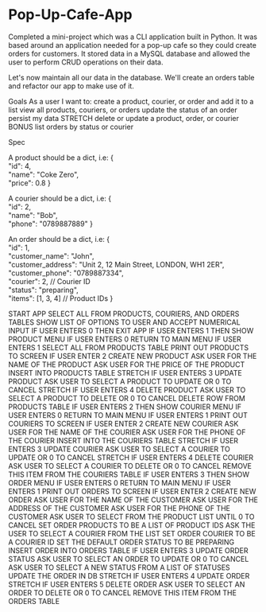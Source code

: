 # Pop-Up-Cafe-App
Completed a mini-project which was a CLI application built in Python.
It was based around an application needed for a pop-up cafe so they could create orders for customers. 
It stored data in a MySQL database and allowed the user to perform CRUD operations on their data.

Let's now maintain all our data in the database.
We'll create an orders table and refactor our app to make use of it.

Goals
As a user I want to:
create a product, courier, or order and add it to a list
view all products, couriers, or orders
update the status of an order
persist my data
STRETCH delete or update a product, order, or courier
BONUS list orders by status or courier


Spec

A product should be a dict, i.e:
{  
   "id": 4,  
   "name": "Coke Zero",  
   "price": 0.8
}

A courier should be a dict, i.e:
{  
   "id": 2,  
   "name": "Bob",  
   "phone": "0789887889"
}

An order should be a dict, i.e:
{  
   "id": 1,  
   "customer_name": "John",  
   "customer_address": "Unit 2, 12 Main Street, LONDON, WH1 2ER",  
   "customer_phone": "0789887334",  
   "courier": 2, // Courier ID  
   "status": "preparing",  
   "items": [1, 3, 4] // Product IDs
}

START APP
SELECT ALL FROM PRODUCTS, COURIERS, AND ORDERS TABLES
SHOW LIST OF OPTIONS TO USER AND ACCEPT NUMERICAL INPUT
IF USER ENTERS 0 THEN EXIT APP
IF USER ENTERS 1 THEN SHOW PRODUCT MENU
  IF USER ENTERS 0 RETURN TO MAIN MENU
  IF USER ENTERS 1 SELECT ALL FROM PRODUCTS TABLE
  PRINT OUT PRODUCTS TO SCREEN
  IF USER ENTER 2 CREATE NEW PRODUCT
  ASK USER FOR THE NAME OF THE PRODUCT
  ASK USER FOR THE PRICE OF THE PRODUCT
  INSERT INTO PRODUCTS TABLE
  STRETCH IF USER ENTERS 3 UPDATE PRODUCT
  ASK USER TO SELECT A PRODUCT TO UPDATE OR 0 TO CANCEL
  STRETCH IF USER ENTERS 4 DELETE PRODUCT
  ASK USER TO SELECT A PRODUCT TO DELETE OR 0 TO CANCEL
  DELETE ROW FROM PRODUCTS TABLE
IF USER ENTERS 2 THEN SHOW COURIER MENU
  IF USER ENTERS 0 RETURN TO MAIN MENU
  IF USER ENTERS 1 PRINT OUT COURIERS TO SCREEN
  IF USER ENTER 2 CREATE NEW COURIER
  ASK USER FOR THE NAME OF THE COURIER
  ASK USER FOR THE PHONE OF THE COURIER
  INSERT INTO THE COURIERS TABLE
  STRETCH IF USER ENTERS 3 UPDATE COURIER
  ASK USER TO SELECT A COURIER TO UPDATE OR 0 TO CANCEL
  STRETCH IF USER ENTERS 4 DELETE COURIER
  ASK USER TO SELECT A COURIER TO DELETE OR 0 TO CANCEL
  REMOVE THIS ITEM FROM THE COURIERS TABLE
 IF USER ENTERS 3 THEN SHOW ORDER MENU
  IF USER ENTERS 0 RETURN TO MAIN MENU
  IF USER ENTERS 1 PRINT OUT ORDERS TO SCREEN
  IF USER ENTER 2 CREATE NEW ORDER
  ASK USER FOR THE NAME OF THE CUSTOMER
  ASK USER FOR THE ADDRESS OF THE CUSTOMER
  ASK USER FOR THE PHONE OF THE CUSTOMER
  ASK USER TO SELECT FROM THE PRODUCT LIST UNTIL 0 TO CANCEL
  SET ORDER PRODUCTS TO BE A LIST OF PRODUCT IDS
  ASK THE USER TO SELECT A COURIER FROM THE LIST
  SET ORDER COURIER TO BE A COURIER ID
  SET THE DEFAULT ORDER STATUS TO BE PREPARING
  INSERT ORDER INTO ORDERS TABLE
  IF USER ENTERS 3 UPDATE ORDER STATUS
  ASK USER TO SELECT AN ORDER TO UPDATE OR 0 TO CANCEL
  ASK USER TO SELECT A NEW STATUS FROM A LIST OF STATUSES
  UPDATE THE ORDER IN DB
  STRETCH IF USER ENTERS 4 UPDATE ORDER
  STRETCH IF USER ENTERS 5 DELETE ORDER
  ASK USER TO SELECT AN ORDER TO DELETE OR 0 TO CANCEL
  REMOVE THIS ITEM FROM THE ORDERS TABLE
